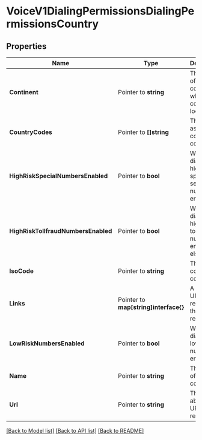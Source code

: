 # VoiceV1DialingPermissionsDialingPermissionsCountry

## Properties
Name | Type | Description | Notes
------------ | ------------- | ------------- | -------------
**Continent** | Pointer to **string** | The name of the continent in which the country is located |
**CountryCodes** | Pointer to **[]string** | The E.164 assigned country codes(s) |
**HighRiskSpecialNumbersEnabled** | Pointer to **bool** | Whether dialing to high-risk special services numbers is enabled |
**HighRiskTollfraudNumbersEnabled** | Pointer to **bool** | Whether dialing to high-risk toll fraud numbers is enabled, else `false` |
**IsoCode** | Pointer to **string** | The ISO country code |
**Links** | Pointer to **map[string]interface{}** | A list of URLs related to this resource |
**LowRiskNumbersEnabled** | Pointer to **bool** | Whether dialing to low-risk numbers is enabled |
**Name** | Pointer to **string** | The name of the country |
**Url** | Pointer to **string** | The absolute URL of this resource |

[[Back to Model list]](../README.md#documentation-for-models) [[Back to API list]](../README.md#documentation-for-api-endpoints) [[Back to README]](../README.md)


